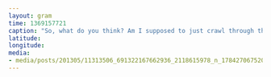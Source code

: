 ```yaml
---
layout: gram
time: 1369157721
caption: "So, what do you think? Am I supposed to just crawl through that window?"
latitude: 
longitude: 
media:
- media/posts/201305/11313506_691322167662936_2118615978_n_17842706752000351.jpg
---
```

